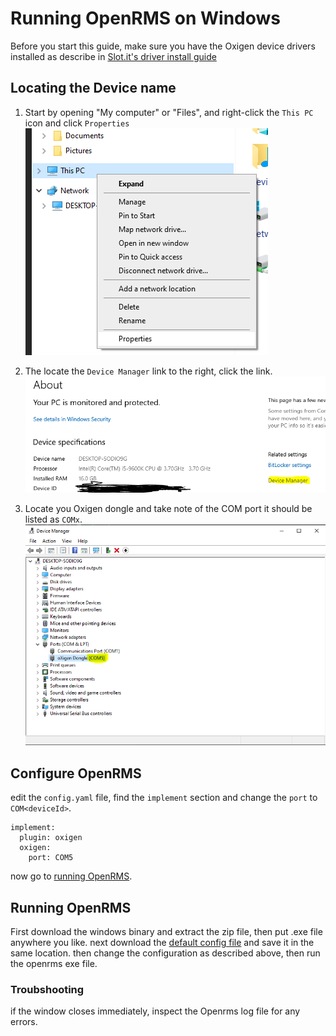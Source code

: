 # Running OpenRMS on Windows
Before you start this guide, make sure you have the Oxigen device drivers installed as
describe in [Slot.it's driver install guide](http://slot.it/oxigen/#1558954518560-fda67f59-141e)

## Locating the Device name
1. Start by opening "My computer" or "Files", and right-click the `This PC` icon and click `Properties`
   ![Open system propertues](open-system-properties.png)

2. The locate the `Device Manager` link to the right, click the link.
   ![open-device-manager](open-device-manager.png)

3. Locate you Oxigen dongle and take note of the COM port it should be listed as `COMx`.
   ![device-manager](device-manager.png)

## Configure OpenRMS
edit the `config.yaml` file, find the `implement` section and change the `port` to
`COM<deviceId>`.

```
implement:
  plugin: oxigen
  oxigen:
    port: COM5
```
now go to [running OpenRMS](#running-openrms).

## Running OpenRMS
First download the windows binary and extract the zip file, then put .exe file anywhere you like. next download
the [default config file](https://raw.githubusercontent.com/qvistgaard/openrms/main/config.yaml) and save it
in the same location. then change the configuration as described above, then run the openrms exe file.

### Troubshooting
if the window closes immediately, inspect the Openrms log file for any errors. 